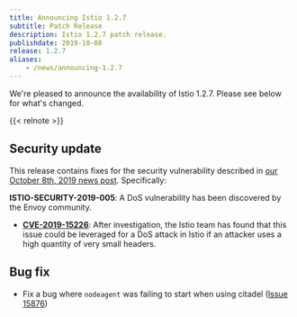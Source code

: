 ```yaml
---
title: Announcing Istio 1.2.7
subtitle: Patch Release
description: Istio 1.2.7 patch release.
publishdate: 2019-10-08
release: 1.2.7
aliases:
    - /news/announcing-1.2.7
---
```


We're pleased to announce the availability of Istio 1.2.7. Please see below for what's changed.

{{< relnote >}}

## Security update

This release contains fixes for the security vulnerability described in [our October 8th, 2019 news post](/news/2019/istio-security-2019-005).  Specifically:

__ISTIO-SECURITY-2019-005__:  A DoS vulnerability has been discovered by the Envoy community.
  * __[CVE-2019-15226](https://cve.mitre.org/cgi-bin/cvename.cgi?name=CVE-2019-15226)__: After investigation, the Istio team has found that this issue could be leveraged for a DoS attack in Istio if an attacker uses a high quantity of very small headers.

## Bug fix

- Fix a bug where `nodeagent` was failing to start when using citadel ([Issue 15876](https://github.com/istio/istio/issues/17108))


